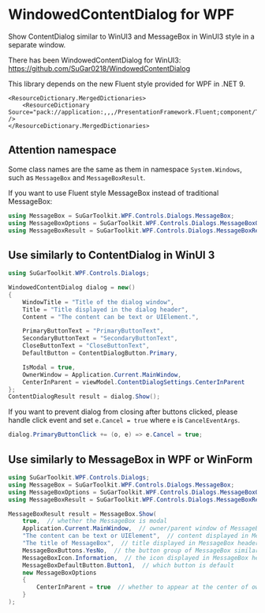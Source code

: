 # WindowedContentDialog for WPF

Show ContentDialog similar to WinUI3 and MessageBox in WinUI3 style in a separate window.

There has been WindowedContentDialog for WinUI3: https://github.com/SuGar0218/WindowedContentDialog

This library depends on the new Fluent style provided for WPF in .NET 9.

``` xaml
<ResourceDictionary.MergedDictionaries>
    <ResourceDictionary Source="pack://application:,,,/PresentationFramework.Fluent;component/Themes/Fluent.xaml" />
</ResourceDictionary.MergedDictionaries>
```

## Attention namespace

Some class names are the same as them in namespace ```System.Windows```, such as ```MessageBox``` and ```MessageBoxResult```.

If you want to use Fluent style MessageBox instead of traditional MessageBox:

``` C#
using MessageBox = SuGarToolkit.WPF.Controls.Dialogs.MessageBox;
using MessageBoxOptions = SuGarToolkit.WPF.Controls.Dialogs.MessageBoxOptions;
using MessageBoxResult = SuGarToolkit.WPF.Controls.Dialogs.MessageBoxResult;
```

## Use similarly to ContentDialog in WinUI 3

``` C#
using SuGarToolkit.WPF.Controls.Dialogs;

WindowedContentDialog dialog = new()
{
    WindowTitle = "Title of the dialog window",
    Title = "Title displayed in the dialog header",
    Content = "The content can be text or UIElement.",

    PrimaryButtonText = "PrimaryButtonText",
    SecondaryButtonText = "SecondaryButtonText",
    CloseButtonText = "CloseButtonText",
    DefaultButton = ContentDialogButton.Primary,

    IsModal = true,
    OwnerWindow = Application.Current.MainWindow,
    CenterInParent = viewModel.ContentDialogSettings.CenterInParent
};
ContentDialogResult result = dialog.Show();
```

If you want to prevent dialog from closing after buttons clicked, please handle click event and set ```e.Cancel = true``` where ```e``` is ```CancelEventArgs```.

``` C#
dialog.PrimaryButtonClick += (o, e) => e.Cancel = true;
```

## Use similarly to MessageBox in WPF or WinForm

``` C#
using SuGarToolkit.WPF.Controls.Dialogs;
using MessageBox = SuGarToolkit.WPF.Controls.Dialogs.MessageBox;
using MessageBoxOptions = SuGarToolkit.WPF.Controls.Dialogs.MessageBoxOptions;
using MessageBoxResult = SuGarToolkit.WPF.Controls.Dialogs.MessageBoxResult;

MessageBoxResult result = MessageBox.Show(
    true,  // whether the MessageBox is modal
    Application.Current.MainWindow,  // owner/parent window of MessageBox
    "The content can be text or UIElement",  // content displayed in MessageBox body
    "The title of MessageBox",  // title displayed in MessageBox header
    MessageBoxButtons.YesNo,  // the button group of MessageBox similar to WinForm
    MessageBoxIcon.Information,  // the icon displayed in MessageBox header
    MessageBoxDefaultButton.Button1,  // which button is default
    new MessageBoxOptions
    {
        CenterInParent = true  // whether to appear at the center of owner/parent window
    }
);
```
